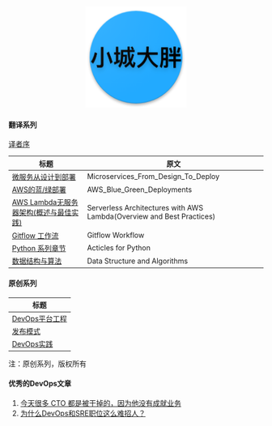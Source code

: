 <p align="center">
   <img width="200" src="avatar.png">
</p>

#### 翻译系列

[译者序](translator_foreword.md)

|           标题             |             原文             |
| --------------------------| ---------------------------- |
| [微服务从设计到部署](microservices-from-design-to-deploy_cn/README.md)    |  Microservices_From_Design_To_Deploy|
| [AWS的蓝/绿部署](blue_green_deployment_on_aws/README.md)    |  AWS_Blue_Green_Deployments|
| [AWS Lambda无服务器架构(概述与最佳实践)](Serverless_Architectures_with_AWS_Lambda_cn/README.md) |  Serverless Architectures with AWS Lambda(Overview and Best Practices)|
| [Gitflow 工作流](gitflow-workflow-cn/README.md) |  Gitflow Workflow|
| [Python 系列章节](articles_for_python/README.md) |  Acticles for Python|
| [数据结构与算法](data_structure_and_algorithm/README.md) |  Data Structure and Algorithms|

#### 原创系列

| 标题                                         |
|--------------------------------------------|
| [DevOps平台工程](devops_platform/README.md)    |
| [发布模式](deployment-strategies_cn/README.md) |
| [DevOps实践](devops_practices/README.md)     |

注：原创系列，版权所有

#### 优秀的DevOps文章
1. [今天很多 CTO 都是被干掉的，因为他没有成就业务](https://mp.weixin.qq.com/s/LFTDSkK4Vvna0mtdRDgi7A)
2. [为什么DevOps和SRE职位这么难招人？](https://mp.weixin.qq.com/s/87mS-eyteXlNjbpKe1OSeA)
